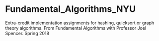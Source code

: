 # Fundamental_Algorithms_NYU
Extra-credit implementation assignments for hashing, quicksort or graph theory algorithms.
From Fundamental Algorithms with Professor Joel Spencer.
Spring 2018
